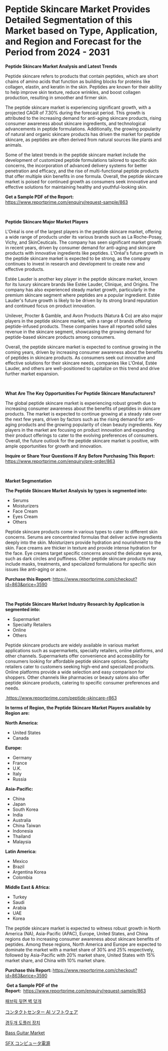 <p><h1>Peptide Skincare Market Provides Detailed Segmentation of this Market based on Type, Application, and Region and Forecast for the Period from 2024 - 2031</h1></p><p><strong>Peptide Skincare Market Analysis and Latest Trends</strong></p>
<p><p>Peptide skincare refers to products that contain peptides, which are short chains of amino acids that function as building blocks for proteins like collagen, elastin, and keratin in the skin. Peptides are known for their ability to help improve skin texture, reduce wrinkles, and boost collagen production, resulting in smoother and firmer skin.</p><p>The peptide skincare market is experiencing significant growth, with a projected CAGR of 7.30% during the forecast period. This growth is attributed to the increasing demand for anti-aging skincare products, rising consumer awareness about skincare ingredients, and technological advancements in peptide formulations. Additionally, the growing popularity of natural and organic skincare products has driven the market for peptide skincare, as peptides are often derived from natural sources like plants and animals.</p><p>Some of the latest trends in the peptide skincare market include the development of customized peptide formulations tailored to specific skin concerns, the incorporation of advanced delivery systems for better penetration and efficacy, and the rise of multi-functional peptide products that offer multiple skin benefits in one formula. Overall, the peptide skincare market is poised for continued growth as consumers seek innovative and effective solutions for maintaining healthy and youthful-looking skin.</p></p>
<p><strong>Get a Sample PDF of the Report:&nbsp;</strong> <a href="https://www.reportprime.com/enquiry/request-sample/863">https://www.reportprime.com/enquiry/request-sample/863</a></p>
<p>&nbsp;</p>
<p><strong>Peptide Skincare Major Market Players</strong></p>
<p><p>L'Oréal is one of the largest players in the peptide skincare market, offering a wide range of products under its various brands such as La Roche-Posay, Vichy, and SkinCeuticals. The company has seen significant market growth in recent years, driven by consumer demand for anti-aging and skincare products with innovative ingredients like peptides. L'Oréal's future growth in the peptide skincare market is expected to be strong, as the company continues to invest in research and development to create new and effective products.</p><p>Estée Lauder is another key player in the peptide skincare market, known for its luxury skincare brands like Estée Lauder, Clinique, and Origins. The company has also experienced steady market growth, particularly in the premium skincare segment where peptides are a popular ingredient. Estée Lauder's future growth is likely to be driven by its strong brand reputation and continued focus on product innovation.</p><p>Unilever, Procter & Gamble, and Avon Products (Natura & Co) are also major players in the peptide skincare market, with a range of brands offering peptide-infused products. These companies have all reported solid sales revenue in the skincare segment, showcasing the growing demand for peptide-based skincare products among consumers.</p><p>Overall, the peptide skincare market is expected to continue growing in the coming years, driven by increasing consumer awareness about the benefits of peptides in skincare products. As consumers seek out innovative and effective solutions for their skincare needs, companies like L'Oréal, Estée Lauder, and others are well-positioned to capitalize on this trend and drive further market expansion.</p></p>
<p>&nbsp;</p>
<p><strong>What Are The Key Opportunities For Peptide Skincare Manufacturers?</strong></p>
<p><p>The global peptide skincare market is experiencing robust growth due to increasing consumer awareness about the benefits of peptides in skincare products. The market is expected to continue growing at a steady rate over the next few years, driven by factors such as the rising demand for anti-aging products and the growing popularity of clean beauty ingredients. Key players in the market are focusing on product innovation and expanding their product offerings to cater to the evolving preferences of consumers. Overall, the future outlook for the peptide skincare market is positive, with ample opportunities for growth and innovation.</p></p>
<p><strong>Inquire or Share Your Questions If Any Before Purchasing This Report:</strong> <a href="https://www.reportprime.com/enquiry/pre-order/863">https://www.reportprime.com/enquiry/pre-order/863</a></p>
<p>&nbsp;</p>
<p><strong>Market Segmentation</strong></p>
<p><strong>The Peptide Skincare Market Analysis by types is segmented into:</strong></p>
<p><ul><li>Serums</li><li>Moisturizers</li><li>Face Cream</li><li>Eyes Cream</li><li>Others</li></ul></p>
<p><p>Peptide skincare products come in various types to cater to different skin concerns. Serums are concentrated formulas that deliver active ingredients deeply into the skin. Moisturizers provide hydration and nourishment to the skin. Face creams are thicker in texture and provide intense hydration for the face. Eye creams target specific concerns around the delicate eye area, such as dark circles and puffiness. Other peptide skincare products may include masks, treatments, and specialized formulations for specific skin issues like anti-aging or acne.</p></p>
<p><strong>Purchase this Report:&nbsp;</strong><a href="https://www.reportprime.com/checkout?id=863&price=3590">https://www.reportprime.com/checkout?id=863&price=3590</a></p>
<p>&nbsp;</p>
<p><strong>The Peptide Skincare Market Industry Research by Application is segmented into:</strong></p>
<p><ul><li>Supermarket</li><li>Specialty Retailers</li><li>Online</li><li>Others</li></ul></p>
<p><p>Peptide skincare products are widely available in various market applications such as supermarkets, specialty retailers, online platforms, and other channels. Supermarkets offer convenience and accessibility for consumers looking for affordable peptide skincare options. Specialty retailers cater to customers seeking high-end and specialized products. Online platforms provide a wide selection and easy comparison for shoppers. Other channels like pharmacies or beauty salons also offer peptide skincare products, catering to specific consumer preferences and needs.</p></p>
<p><a href="https://www.reportprime.com/peptide-skincare-r863">&nbsp;https://www.reportprime.com/peptide-skincare-r863</a></p>
<p><strong>In terms of Region, the Peptide Skincare Market Players available by Region are:</strong></p>
<p>
    <p> <strong> North America: </strong>
        <ul>
            <li>United States</li>
            <li>Canada</li>
        </ul>
        </p> 
    <p> <strong> Europe: </strong>
        <ul>
            <li>Germany</li>
            <li>France</li>
            <li>U.K.</li>
            <li>Italy</li>
            <li>Russia</li>
        </ul>
        </p> 
    <p> <strong> Asia-Pacific: </strong>
        <ul>
            <li>China</li>
            <li>Japan</li>
            <li>South Korea</li>
            <li>India</li>
            <li>Australia</li>
            <li>China Taiwan</li>
            <li>Indonesia</li>
            <li>Thailand</li>
            <li>Malaysia</li>
        </ul>
        </p> 
    <p> <strong> Latin America: </strong>
        <ul>
            <li>Mexico</li>
            <li>Brazil</li>
            <li>Argentina Korea</li>
            <li>Colombia</li>
        </ul>
        </p> 
    <p> <strong> Middle East & Africa: </strong>
        <ul>
            <li>Turkey</li>
            <li>Saudi</li>
            <li>Arabia</li>
            <li>UAE</li>
            <li>Korea</li>
        </ul>
    </p>
    </p>
<p><p>The peptide skincare market is expected to witness robust growth in North America (NA), Asia-Pacific (APAC), Europe, United States, and China regions due to increasing consumer awareness about skincare benefits of peptides. Among these regions, North America and Europe are expected to dominate the market with a market share of 30% and 25% respectively, followed by Asia-Pacific with 20% market share, United States with 15% market share, and China with 10% market share.</p></p>
<p><strong>Purchase this Report: </strong><a href="https://www.reportprime.com/checkout?id=863&price=3590">https://www.reportprime.com/checkout?id=863&price=3590</a></p>
<p>&nbsp;<strong>Get a Sample PDF of the Report:&nbsp;&nbsp;</strong><a href="https://www.reportprime.com/enquiry/request-sample/863">https://www.reportprime.com/enquiry/request-sample/863</a></p>
<p><strong></strong></p>
<p><p><a href="https://medium.com/@bereniceroberts1978/%EC%A7%81%EB%AC%BC%EC%9D%84-%EB%92%B7%EB%B0%9B%EC%B9%A8%ED%95%9C-%EB%B2%BD%EC%9E%A5%EC%8B%9D-%EB%A7%88%EC%BC%93-2031%EB%85%84%EA%B9%8C%EC%A7%80%EC%9D%98-%ED%8A%B8%EB%A0%8C%EB%93%9C-%EC%98%88%EC%B8%A1-%EB%B0%8F-%EA%B2%BD%EC%9F%81-%EB%B6%84%EC%84%9D-c020316f43ee">패브릭 뒷면 벽 덮개</a></p><p><a href="https://github.com/LuzHills1972/Market-Research-Report-List-1/blob/main/108429270580.md">コンタクトセンター AI ソフトウェア</a></p><p><a href="https://medium.com/@mayekuhic00/%ED%8A%B8%EB%9E%9C%EC%8A%A4%ED%81%AC%EB%A0%88%EB%8B%88%EC%96%BC-%EB%8F%84%ED%94%8C%EB%9F%AC-%EC%9E%A5%EB%B9%84-%EC%8B%9C%EC%9E%A5-%EB%8F%99%ED%96%A5-%EB%B0%8F-%EC%8B%9C%EC%9E%A5-%EB%B6%84%EC%84%9D%EC%9D%80-2024-2031%EB%85%84-%EA%B8%B0%EA%B0%84%EC%9D%84-%EB%8C%80%EC%83%81%EC%9C%BC%EB%A1%9C-%EC%98%88%EC%B8%A1%EB%90%A9%EB%8B%88%EB%8B%A4-410fcdee7d44">경두개 도플러 장치</a></p><p><a href="https://github.com/AndreanneHane2023/Market-Research-Report-List-1/blob/main/bass-guitar-market.md">Bass Guitar Market</a></p><p><a href="https://github.com/FrancoWeber2023/Market-Research-Report-List-1/blob/main/385383070579.md">SFX コンピュータ電源</a></p></p>